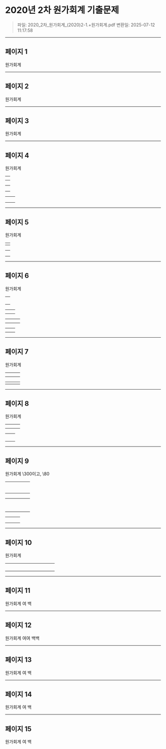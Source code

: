 # 2020년 2차 원가회계 기출문제

> 파일: 2020_2차_원가회계_(2020)2-1.+원가회계.pdf
> 변환일: 2025-07-12 11:17:58


---

## 페이지 1

원가회계

---

## 페이지 2

원가회계

---

## 페이지 3

원가회계

---

## 페이지 4

원가회계


|  |
| --- |
|  |
|  |




|  |
| --- |
|  |
|  |
|  |




|  |  |
| --- | --- |
|  |  |
|  |  |
|  |  |



---

## 페이지 5

원가회계


|  |
| --- |
|  |




|  |
| --- |
|  |
|  |
|  |



---

## 페이지 6

원가회계


|  |
| --- |
|  |
|  |
|  |
|  |




|  |  |
| --- | --- |
|  |  |
|  |  |




|  |  |  |
| --- | --- | --- |
|  |  |  |
|  |  |  |




|  |  |
| --- | --- |
|  |  |
|  |  |



---

## 페이지 7

원가회계


|  |  |  |
| --- | --- | --- |
|  |  |  |
|  |  |  |




|  |  |  |
| --- | --- | --- |
|  |  |  |



---

## 페이지 8

원가회계


|  |  |  |
| --- | --- | --- |
|  |  |  |
|  |  |  |




|  |  |
| --- | --- |
|  |  |
|  |  |
|  |  |
|  |  |



---

## 페이지 9

원가회계
\300이고,
\80


|  |  |  |  |  |
| --- | --- | --- | --- | --- |
|  |  |  |  |  |
|  |  |  |  |  |
|  |  |  |  |  |
|  |  |  |  |  |
|  |  |  |  |  |
|  |  |  |  |  |




|  |  |  |  |  |
| --- | --- | --- | --- | --- |
|  |  |  |  |  |
|  |  |  |  |  |
|  |  |  |  |  |
|  |  |  |  |  |
|  |  |  |  |  |
|  |  |  |  |  |
|  |  |  |  |  |




|  |  |  |
| --- | --- | --- |
|  |  |  |
|  |  |  |
|  |  |  |



---

## 페이지 10

원가회계


|  |  |  |  |  |  |  |  |  |  |
| --- | --- | --- | --- | --- | --- | --- | --- | --- | --- |
|  |  |  |  |  |  |  |  |  |  |
|  |  |  |  |  |  |  |  |  |  |
|  |  |  |  |  |  |  |  |  |  |
|  |  |  |  |  |  |  |  |  |  |



---

## 페이지 11

원가회계
여 백

---

## 페이지 12

원가회계
여여 백백

---

## 페이지 13

원가회계
여 백

---

## 페이지 14

원가회계
여 백

---

## 페이지 15

원가회계
여 백